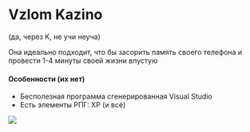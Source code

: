 # Vzlom Kazino

(да, через K, не учи неуча)

Она идеально подходит, что бы засорить память своего телефона и провести 1-4 минуты своей жизни впустую

#### Особенности (их нет)

* Бесполезная программа сгенерированная Visual Studio
* Есть элементы РПГ: XP (и всё)

![](https://sun9-12.userapi.com/c858120/v858120682/66d3b/_d_8ApiUdjA.jpg)
